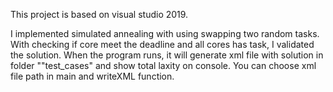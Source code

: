 ﻿This project is based on visual studio 2019.

I implemented simulated annealing with using swapping two random tasks.
With checking if core meet the deadline and all cores has task, I validated the solution.
When the program runs, it will generate xml file with solution in folder ""test_cases" and show total laxity on console.
You can choose xml file path in main and writeXML function.


